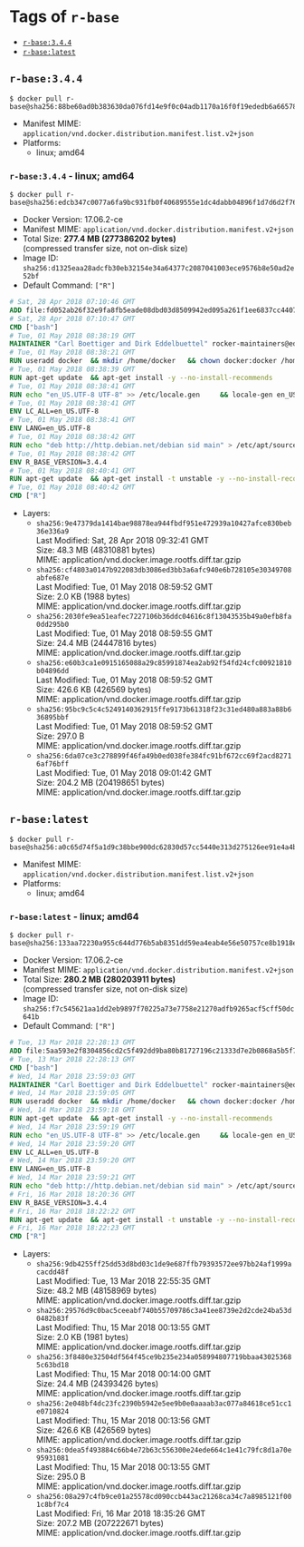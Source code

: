 <!-- THIS FILE IS GENERATED VIA './update-remote.sh' -->

# Tags of `r-base`

-	[`r-base:3.4.4`](#r-base344)
-	[`r-base:latest`](#r-baselatest)

## `r-base:3.4.4`

```console
$ docker pull r-base@sha256:88be60ad0b383630da076fd14e9f0c04adb1170a16f0f19ededb6a665783869c
```

-	Manifest MIME: `application/vnd.docker.distribution.manifest.list.v2+json`
-	Platforms:
	-	linux; amd64

### `r-base:3.4.4` - linux; amd64

```console
$ docker pull r-base@sha256:edcb347c0077a6fa9bc931fb0f40689555e1dc4dabb04896f1d7d6d2f765f379
```

-	Docker Version: 17.06.2-ce
-	Manifest MIME: `application/vnd.docker.distribution.manifest.v2+json`
-	Total Size: **277.4 MB (277386202 bytes)**  
	(compressed transfer size, not on-disk size)
-	Image ID: `sha256:d1325eaa28adcfb30eb32154e34a64377c2087041003ece9576b8e50ad2e52bf`
-	Default Command: `["R"]`

```dockerfile
# Sat, 28 Apr 2018 07:10:46 GMT
ADD file:fd052ab26f32e9fa8fb5eade08dbd03d8509942ed095a261f1ee6837cc440712 in / 
# Sat, 28 Apr 2018 07:10:47 GMT
CMD ["bash"]
# Tue, 01 May 2018 08:38:19 GMT
MAINTAINER "Carl Boettiger and Dirk Eddelbuettel" rocker-maintainers@eddelbuettel.com
# Tue, 01 May 2018 08:38:21 GMT
RUN useradd docker 	&& mkdir /home/docker 	&& chown docker:docker /home/docker 	&& addgroup docker staff
# Tue, 01 May 2018 08:38:39 GMT
RUN apt-get update 	&& apt-get install -y --no-install-recommends 		ed 		less 		locales 		vim-tiny 		wget 		ca-certificates 		fonts-texgyre 	&& rm -rf /var/lib/apt/lists/*
# Tue, 01 May 2018 08:38:41 GMT
RUN echo "en_US.UTF-8 UTF-8" >> /etc/locale.gen 	&& locale-gen en_US.utf8 	&& /usr/sbin/update-locale LANG=en_US.UTF-8
# Tue, 01 May 2018 08:38:41 GMT
ENV LC_ALL=en_US.UTF-8
# Tue, 01 May 2018 08:38:41 GMT
ENV LANG=en_US.UTF-8
# Tue, 01 May 2018 08:38:42 GMT
RUN echo "deb http://http.debian.net/debian sid main" > /etc/apt/sources.list.d/debian-unstable.list 	&& echo 'APT::Default-Release "testing";' > /etc/apt/apt.conf.d/default
# Tue, 01 May 2018 08:38:42 GMT
ENV R_BASE_VERSION=3.4.4
# Tue, 01 May 2018 08:40:41 GMT
RUN apt-get update 	&& apt-get install -t unstable -y --no-install-recommends 		littler                 r-cran-littler 		r-base=${R_BASE_VERSION}* 		r-base-dev=${R_BASE_VERSION}* 		r-recommended=${R_BASE_VERSION}*         && echo 'options(repos = c(CRAN = "https://cloud.r-project.org/"), download.file.method = "libcurl")' >> /etc/R/Rprofile.site         && echo 'source("/etc/R/Rprofile.site")' >> /etc/littler.r 	&& ln -s /usr/share/doc/littler/examples/install.r /usr/local/bin/install.r 	&& ln -s /usr/share/doc/littler/examples/install2.r /usr/local/bin/install2.r 	&& ln -s /usr/share/doc/littler/examples/installGithub.r /usr/local/bin/installGithub.r 	&& ln -s /usr/share/doc/littler/examples/testInstalled.r /usr/local/bin/testInstalled.r 	&& install.r docopt 	&& rm -rf /tmp/downloaded_packages/ /tmp/*.rds 	&& rm -rf /var/lib/apt/lists/*
# Tue, 01 May 2018 08:40:42 GMT
CMD ["R"]
```

-	Layers:
	-	`sha256:9e47379da1414bae98878ea944fbdf951e472939a10427afce830beb36e336a9`  
		Last Modified: Sat, 28 Apr 2018 09:32:41 GMT  
		Size: 48.3 MB (48310881 bytes)  
		MIME: application/vnd.docker.image.rootfs.diff.tar.gzip
	-	`sha256:cf4803a0147b922083db3086ed3bb3a6afc940e6b728105e30349708abfe687e`  
		Last Modified: Tue, 01 May 2018 08:59:52 GMT  
		Size: 2.0 KB (1988 bytes)  
		MIME: application/vnd.docker.image.rootfs.diff.tar.gzip
	-	`sha256:2030fe9ea51eafec7227106b36ddc04616c8f13043535b49a0efb8fa0dd295b0`  
		Last Modified: Tue, 01 May 2018 08:59:55 GMT  
		Size: 24.4 MB (24447816 bytes)  
		MIME: application/vnd.docker.image.rootfs.diff.tar.gzip
	-	`sha256:e60b3ca1e0915165088a29c85991874ea2ab92f54fd24cfc00921810b04896dd`  
		Last Modified: Tue, 01 May 2018 08:59:52 GMT  
		Size: 426.6 KB (426569 bytes)  
		MIME: application/vnd.docker.image.rootfs.diff.tar.gzip
	-	`sha256:95bc9c5c4c5249140362915ffe9173b61318f23c31ed480a883a88b636895bbf`  
		Last Modified: Tue, 01 May 2018 08:59:52 GMT  
		Size: 297.0 B  
		MIME: application/vnd.docker.image.rootfs.diff.tar.gzip
	-	`sha256:6da07ce3c278899f46fa49b0ed038fe384fc91bf672cc69f2acd82716af76bff`  
		Last Modified: Tue, 01 May 2018 09:01:42 GMT  
		Size: 204.2 MB (204198651 bytes)  
		MIME: application/vnd.docker.image.rootfs.diff.tar.gzip

## `r-base:latest`

```console
$ docker pull r-base@sha256:a0c65d74f5a1d9c38bbe900dc62830d57cc5440e313d275126ee91e4a4be129d
```

-	Manifest MIME: `application/vnd.docker.distribution.manifest.list.v2+json`
-	Platforms:
	-	linux; amd64

### `r-base:latest` - linux; amd64

```console
$ docker pull r-base@sha256:133aa72230a955c644d776b5ab8351dd59ea4eab4e56e50757ce8b1918e79006
```

-	Docker Version: 17.06.2-ce
-	Manifest MIME: `application/vnd.docker.distribution.manifest.v2+json`
-	Total Size: **280.2 MB (280203911 bytes)**  
	(compressed transfer size, not on-disk size)
-	Image ID: `sha256:f7c545621aa1dd2eb9897f70225a73e7758e21270adfb9265acf5cff50dc641b`
-	Default Command: `["R"]`

```dockerfile
# Tue, 13 Mar 2018 22:28:13 GMT
ADD file:5aa593e2f8304856cd2c5f492dd9ba80b81727196c21333d7e2b0868a5b5f703 in / 
# Tue, 13 Mar 2018 22:28:13 GMT
CMD ["bash"]
# Wed, 14 Mar 2018 23:59:03 GMT
MAINTAINER "Carl Boettiger and Dirk Eddelbuettel" rocker-maintainers@eddelbuettel.com
# Wed, 14 Mar 2018 23:59:05 GMT
RUN useradd docker 	&& mkdir /home/docker 	&& chown docker:docker /home/docker 	&& addgroup docker staff
# Wed, 14 Mar 2018 23:59:18 GMT
RUN apt-get update 	&& apt-get install -y --no-install-recommends 		ed 		less 		locales 		vim-tiny 		wget 		ca-certificates 		fonts-texgyre 	&& rm -rf /var/lib/apt/lists/*
# Wed, 14 Mar 2018 23:59:19 GMT
RUN echo "en_US.UTF-8 UTF-8" >> /etc/locale.gen 	&& locale-gen en_US.utf8 	&& /usr/sbin/update-locale LANG=en_US.UTF-8
# Wed, 14 Mar 2018 23:59:20 GMT
ENV LC_ALL=en_US.UTF-8
# Wed, 14 Mar 2018 23:59:20 GMT
ENV LANG=en_US.UTF-8
# Wed, 14 Mar 2018 23:59:21 GMT
RUN echo "deb http://http.debian.net/debian sid main" > /etc/apt/sources.list.d/debian-unstable.list 	&& echo 'APT::Default-Release "testing";' > /etc/apt/apt.conf.d/default
# Fri, 16 Mar 2018 18:20:36 GMT
ENV R_BASE_VERSION=3.4.4
# Fri, 16 Mar 2018 18:22:22 GMT
RUN apt-get update 	&& apt-get install -t unstable -y --no-install-recommends 		littler                 r-cran-littler 		r-base=${R_BASE_VERSION}* 		r-base-dev=${R_BASE_VERSION}* 		r-recommended=${R_BASE_VERSION}*         && echo 'options(repos = c(CRAN = "https://cloud.r-project.org/"), download.file.method = "libcurl")' >> /etc/R/Rprofile.site         && echo 'source("/etc/R/Rprofile.site")' >> /etc/littler.r 	&& ln -s /usr/share/doc/littler/examples/install.r /usr/local/bin/install.r 	&& ln -s /usr/share/doc/littler/examples/install2.r /usr/local/bin/install2.r 	&& ln -s /usr/share/doc/littler/examples/installGithub.r /usr/local/bin/installGithub.r 	&& ln -s /usr/share/doc/littler/examples/testInstalled.r /usr/local/bin/testInstalled.r 	&& install.r docopt 	&& rm -rf /tmp/downloaded_packages/ /tmp/*.rds 	&& rm -rf /var/lib/apt/lists/*
# Fri, 16 Mar 2018 18:22:23 GMT
CMD ["R"]
```

-	Layers:
	-	`sha256:9db4255ff25dd53d8bd03c1de9e687ffb79393572ee97bb24af1999acacdd48f`  
		Last Modified: Tue, 13 Mar 2018 22:55:35 GMT  
		Size: 48.2 MB (48158969 bytes)  
		MIME: application/vnd.docker.image.rootfs.diff.tar.gzip
	-	`sha256:29576d9c0bac5ceeabf740b55709786c3a41ee8739e2d2cde24ba53d0482b83f`  
		Last Modified: Thu, 15 Mar 2018 00:13:55 GMT  
		Size: 2.0 KB (1981 bytes)  
		MIME: application/vnd.docker.image.rootfs.diff.tar.gzip
	-	`sha256:3f8480e32504df564f45ce9b235e234a058994807719bbaa430253685c63bd18`  
		Last Modified: Thu, 15 Mar 2018 00:14:00 GMT  
		Size: 24.4 MB (24393426 bytes)  
		MIME: application/vnd.docker.image.rootfs.diff.tar.gzip
	-	`sha256:2e048bf4dc23fc2390b5942e5ee9b0e0aaaab3ac077a84618ce51cc1e0710824`  
		Last Modified: Thu, 15 Mar 2018 00:13:56 GMT  
		Size: 426.6 KB (426569 bytes)  
		MIME: application/vnd.docker.image.rootfs.diff.tar.gzip
	-	`sha256:0dea5f493884c66b4e72b63c556300e24ede664c1e41c79fc8d1a70e95931081`  
		Last Modified: Thu, 15 Mar 2018 00:13:55 GMT  
		Size: 295.0 B  
		MIME: application/vnd.docker.image.rootfs.diff.tar.gzip
	-	`sha256:08a297c4fb9ce01a25578cd090ccb443ac21268ca34c7a8985121f001c8bf7c4`  
		Last Modified: Fri, 16 Mar 2018 18:35:26 GMT  
		Size: 207.2 MB (207222671 bytes)  
		MIME: application/vnd.docker.image.rootfs.diff.tar.gzip
